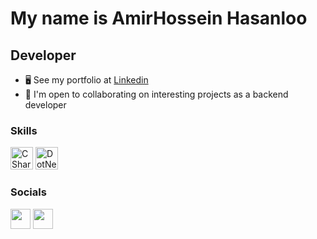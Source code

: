 My name is AmirHossein Hasanloo
===============================

Developer 
-----------------------------

*   🖥️  See my portfolio at [Linkedin](https://www.linkedin.com/in/amirhossein-hasanloo-7a2b93273/)
*   🤝  I'm open to collaborating on interesting projects as a backend developer

### Skills
<p align="left">
<a href="https://docs.microsoft.com/en-us/dotnet/csharp/" target="_blank" rel="noreferrer"><img src="https://raw.githubusercontent.com/danielcranney/readme-generator/main/public/icons/skills/csharp-colored.svg" width="36" height="36" alt="CSharp" /></a>
  <a href="https://docs.microsoft.com/en-us/dotnet/" target="_blank" rel="noreferrer"><img src="https://raw.githubusercontent.com/danielcranney/readme-generator/main/public/icons/skills/dot-net-colored.svg" width="36" height="36" alt="DotNet" /></a>
</p>
      

### Socials

<p align="left">
    <a href="https://github.com/AmirHosseinHasanloo" target="_blank" rel="noreferrer"><img
            src="https://raw.githubusercontent.com/danielcranney/readme-generator/main/public/icons/socials/github-dark.svg"
            width="32" height="32" /></a>
    <a href="https://www.linkedin.com/in/amirhossein-hasanloo-7a2b93273/" target="_blank" rel="noreferrer"><img
            src="https://raw.githubusercontent.com/danielcranney/readme-generator/main/public/icons/socials/linkedin.svg"
            width="32" height="32" /></a>
</p>
